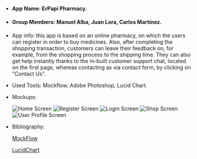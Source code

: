 * #### App Name: ErPapi Pharmacy.

* #### Group Members: Manuel Alba, Juan Lora, Carlos Martínez.

* App info: this app is based on an online pharmacy, on which the users can register in order to buy medicines. Also, after completing the shopping transaction, customers can leave their feedback on, for example, from the shopping process to the shipping time. They can also get help instantly thanks to the in-built customer support chat, located on the first page, whereas contacting as via contact form, by clicking on "Contact Us".

* Used Tools: Mockflow, Adobe Photoshop, Lucid Chart.

* Mockups:
  
  ![Home Screen]()
  ![Register Screen](https://bit.ly/2VbGXrQ)
  ![Login Screen]()
  ![Shop Screen]()
  ![User Profile Screen]()
  
* Bibliography: 

  [MockFlow](https://mockflow.com/)

  [LucidChart](<https://www.lucidchart.com/>)

  
